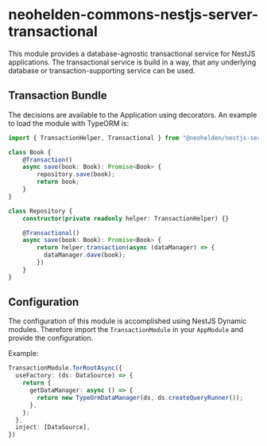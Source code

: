 # neohelden-commons-nestjs-server-transactional

This module provides a database-agnostic transactional service for NestJS applications.
The transactional service is build in a way, that any underlying database or transaction-supporting service can be used.


## Transaction Bundle

The decisions are available to the Application using decorators. 
An example to load the module with TypeORM is: 


```typescript
import { TransactionHelper, Transactional } from "@neohelden/nestjs-server-transactional";

class Book {
    @Transaction()
    async save(book: Book): Promise<Book> {
        repository.save(book);
        return book;
    }
}

class Repository {
    constructor(private readonly helper: TransactionHelper) {}

    @Transactional()
    async save(book: Book): Promise<Book> {
        return helper.transaction(async (dataManager) => {
          dataManager.dave(book);
        })
    }
}
```

## Configuration 

The configuration of this module is accomplished using NestJS Dynamic modules. 
Therefore import the `TransactionModule` in your `AppModule` and provide the configuration.

Example: 

```typescript
TransactionModule.forRootAsync({
  useFactory: (ds: DataSource) => {
    return {
      getDataManager: async () => {
        return new TypeOrmDataManager(ds, ds.createQueryRunner());
      },
    };
  },
  inject: [DataSource],
})
```

